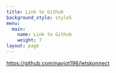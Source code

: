 ```yaml
---
title: Link to Github
background_style: style5
menu:
  main:
    name: Link to Github
    weight: 7
layout: page
---
```

https://github.com/navjot196/letskonnect
